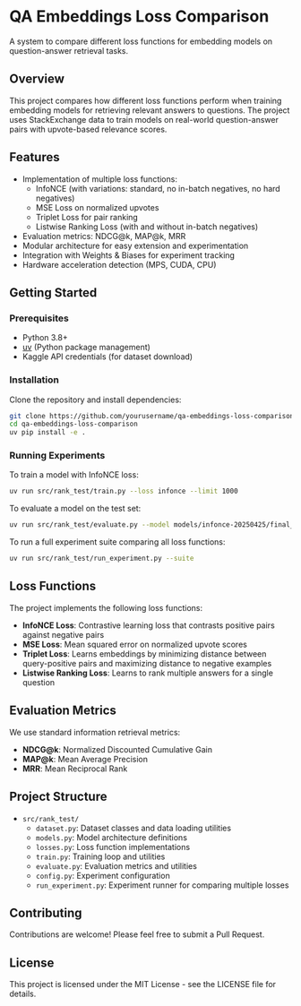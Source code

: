 # QA Embeddings Loss Comparison

A system to compare different loss functions for embedding models on question-answer retrieval tasks.

## Overview

This project compares how different loss functions perform when training embedding models for retrieving relevant answers to questions. The project uses StackExchange data to train models on real-world question-answer pairs with upvote-based relevance scores.

## Features

- Implementation of multiple loss functions:
  - InfoNCE (with variations: standard, no in-batch negatives, no hard negatives)
  - MSE Loss on normalized upvotes
  - Triplet Loss for pair ranking
  - Listwise Ranking Loss (with and without in-batch negatives)
- Evaluation metrics: NDCG@k, MAP@k, MRR
- Modular architecture for easy extension and experimentation
- Integration with Weights & Biases for experiment tracking
- Hardware acceleration detection (MPS, CUDA, CPU)

## Getting Started

### Prerequisites

- Python 3.8+
- [uv](https://github.com/astral-sh/uv) (Python package management)
- Kaggle API credentials (for dataset download)

### Installation

Clone the repository and install dependencies:

```bash
git clone https://github.com/yourusername/qa-embeddings-loss-comparison.git
cd qa-embeddings-loss-comparison
uv pip install -e .
```

### Running Experiments

To train a model with InfoNCE loss:

```bash
uv run src/rank_test/train.py --loss infonce --limit 1000
```

To evaluate a model on the test set:

```bash
uv run src/rank_test/evaluate.py --model models/infonce-20250425/final_model.pt
```

To run a full experiment suite comparing all loss functions:

```bash
uv run src/rank_test/run_experiment.py --suite
```

## Loss Functions

The project implements the following loss functions:

- **InfoNCE Loss**: Contrastive learning loss that contrasts positive pairs against negative pairs
- **MSE Loss**: Mean squared error on normalized upvote scores
- **Triplet Loss**: Learns embeddings by minimizing distance between query-positive pairs and maximizing distance to negative examples
- **Listwise Ranking Loss**: Learns to rank multiple answers for a single question

## Evaluation Metrics

We use standard information retrieval metrics:

- **NDCG@k**: Normalized Discounted Cumulative Gain
- **MAP@k**: Mean Average Precision
- **MRR**: Mean Reciprocal Rank

## Project Structure

- `src/rank_test/`
  - `dataset.py`: Dataset classes and data loading utilities
  - `models.py`: Model architecture definitions
  - `losses.py`: Loss function implementations
  - `train.py`: Training loop and utilities
  - `evaluate.py`: Evaluation metrics and utilities
  - `config.py`: Experiment configuration
  - `run_experiment.py`: Experiment runner for comparing multiple losses

## Contributing

Contributions are welcome! Please feel free to submit a Pull Request.

## License

This project is licensed under the MIT License - see the LICENSE file for details.
